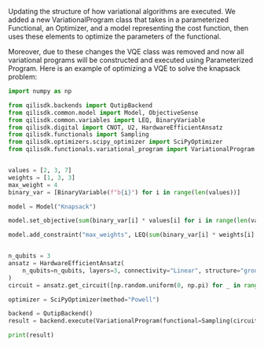 Updating the structure of how variational algorithms are executed. We added a new VariationalProgram class that takes in a parameterized Functional, an Optimizer, and a model representing the cost function, then uses these elements to optimize the parameters of the functional. 

Moreover, due to these changes the VQE class was removed and now all variational programs will be constructed and executed using Parameterized Program. Here is an example of optimizing a VQE to solve the knapsack problem: 

```python
import numpy as np

from qilisdk.backends import QutipBackend
from qilisdk.common.model import Model, ObjectiveSense
from qilisdk.common.variables import LEQ, BinaryVariable
from qilisdk.digital import CNOT, U2, HardwareEfficientAnsatz
from qilisdk.functionals import Sampling
from qilisdk.optimizers.scipy_optimizer import SciPyOptimizer
from qilisdk.functionals.variational_program import VariationalProgram


values = [2, 3, 7]
weights = [1, 3, 3]
max_weight = 4
binary_var = [BinaryVariable(f"b{i}") for i in range(len(values))]

model = Model("Knapsack")

model.set_objective(sum(binary_var[i] * values[i] for i in range(len(values))), sense=ObjectiveSense.MAXIMIZE)

model.add_constraint("max_weights", LEQ(sum(binary_var[i] * weights[i] for i in range(len(weights))), max_weight))


n_qubits = 3
ansatz = HardwareEfficientAnsatz(
    n_qubits=n_qubits, layers=3, connectivity="Linear", structure="grouped", one_qubit_gate=U2, two_qubit_gate=CNOT
)
circuit = ansatz.get_circuit([np.random.uniform(0, np.pi) for _ in range(ansatz.nparameters)])

optimizer = SciPyOptimizer(method="Powell")

backend = QutipBackend()
result = backend.execute(VariationalProgram(functional=Sampling(circuit), optimizer=optimizer, cost_model=model))

print(result)
```